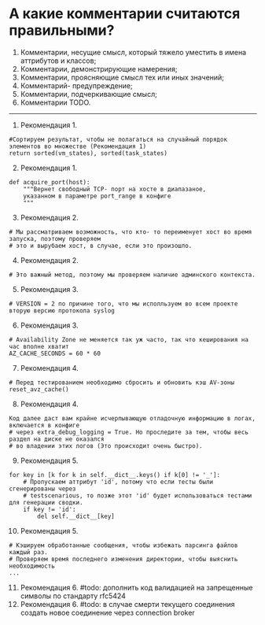 # А какие комментарии считаются правильными?
1) Комментарии, несущие смысл, который тяжело уместить в имена аттрибутов и классов;
2) Комментарии, демонстрирующие намерения;
3) Комментарии, проясняющие смысл тех или иных значений;
4) Комментарий- предупреждение;
5) Комментарии, подчеркивающие смысл;
6) Комментарии TODO.

***

1. Рекомендация 1.
```
#Сортируем результат, чтобы не полагаться на случайный порядок элементов во множестве (Рекомендация 1)
return sorted(vm_states), sorted(task_states)
```
2. Рекомендация 1.
```
def acquire_port(host):
    """Вернет свободный TCP- порт на хосте в диапазаное,
    указанном в параметре port_range в конфиге
    """
```
3. Рекомендация 2.
```
# Мы рассматриваем возможность, что кто- то переименует хост во время запуска, поэтому проверяем
# это и вырубаем хост, в случае, если это произошло.
```
4. Рекомендация 2.
```
# Это важный метод, поэтому мы проверяем наличие админского контекста.
```
5. Рекомендация 3.
```
# VERSION = 2 по причине того, что мы исполльзуем во всем проекте вторую версию протокола syslog
```
6. Рекомендация 3.
```
# Availability Zone не меняется так уж часто, так что кеширования на час вполне хватит
AZ_CACHE_SECONDS = 60 * 60
```
7. Рекомендация 4.
```
# Перед тестированием необходимо сбросить и обновить кэш AV-зоны
reset_avz_cache()
```
8. Рекомендация 4.
```
Код далее даст вам крайне исчерпывающую отладочную информацию в логах, включается в конфиге
# через extra_debug_logging = True. Но проследите за тем, чтобы весь раздел на диске не оказался 
# во владении этих логов (Это происходит очень быстро).
```
9. Рекомендация 5.
```
for key in [k for k in self.__dict__.keys() if k[0] != '_']:
    # Пропускаем аттрибут 'id', потому что если тесты были сгенерированы через
    # testscenarious, то позже этот 'id' будет использоваться тестами для генерации сводки.
    if key != 'id':
        del self.__dict__[key]
```
10. Рекомендация 5.
```
# Кэшируем обработанные сообщения, чтобы избежать парсинга файлов каждый раз.
# Проверяем время последнего изменения директории, чтобы выяснить необходимость
...
```
11. Рекомендация 6.
#todo: дополнить код валидацией на запрещенные символы по стандарту rfc5424
12. Рекомендация 6.
#todo: в случае смерти текущего соединения создать новое соединение через connection broker